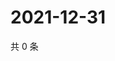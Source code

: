 # 2021-12-31

共 0 条

<!-- BEGIN WEIBO -->
<!-- 最后更新时间 Fri Dec 31 2021 08:34:10 GMT+0800 (China Standard Time) -->

<!-- END WEIBO -->
